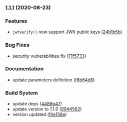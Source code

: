 ### [1.1.1](https://github.com/joolfe/postman-util-lib/compare/1.1.0...1.1.1) (2020-08-23)


### Features

* `jwtVerify()` now support JWK public keys ([24b1b5b](https://github.com/joolfe/postman-util-lib/commit/24b1b5b432dbe3b06ac44ee7a791dda52daca9fe))


### Bug Fixes

* security vulnerabilities fix ([71f5733](https://github.com/joolfe/postman-util-lib/commit/71f5733b6132286b4d37b2a06f5af83f51cfad6c))


### Documentation

* update parameters definition ([f8b64d8](https://github.com/joolfe/postman-util-lib/commit/f8b64d8b1e11e9b4075c3939e50ad65c308d959a))


### Build System

* update deps ([4486b47](https://github.com/joolfe/postman-util-lib/commit/4486b47a4b24efa8f62726b64b0b1bbc5b9e1298))
* update version to 1.1.0 ([9944562](https://github.com/joolfe/postman-util-lib/commit/994456228cf6de5c24239ee39afe6067ce60b94b))
* version updated ([f4e158e](https://github.com/joolfe/postman-util-lib/commit/f4e158e0e0205aae2fd4ae5bd90174a2f3b3fa18))

